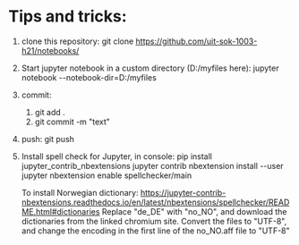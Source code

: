 # Tips and tricks:
 1. clone this repository: git clone https://github.com/uit-sok-1003-h21/notebooks/
 2. Start jupyter notebook in a custom directory (D:/myfiles here): jupyter notebook --notebook-dir=D:/myfiles
 3. commit: 
     1. git add .
     1. git commit -m "text"
 4. push: git push
 
 5. Install spell check for Jupyter, in console:
        pip install jupyter_contrib_nbextensions
        jupyter contrib nbextension install --user
        jupyter nbextension enable spellchecker/main
        
    To install Norwegian dictionary: https://jupyter-contrib-nbextensions.readthedocs.io/en/latest/nbextensions/spellchecker/README.html#dictionaries
    Replace "de_DE" with "no_NO", and download the dictionaries from the linked chromium site. Convert the files to "UTF-8", and change the encoding in the first line of the no_NO.aff file to "UTF-8"